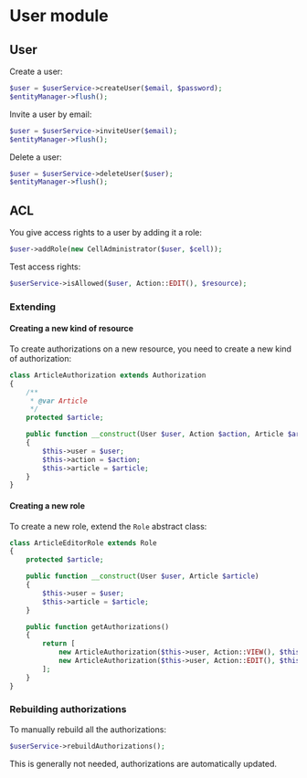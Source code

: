 # User module

## User

Create a user:

```php
$user = $userService->createUser($email, $password);
$entityManager->flush();
```

Invite a user by email:

```php
$user = $userService->inviteUser($email);
$entityManager->flush();
```

Delete a user:

```php
$user = $userService->deleteUser($user);
$entityManager->flush();
```

## ACL

You give access rights to a user by adding it a role:

```php
$user->addRole(new CellAdministrator($user, $cell));
```

Test access rights:

```php
$userService->isAllowed($user, Action::EDIT(), $resource);
```

### Extending

#### Creating a new kind of resource

To create authorizations on a new resource, you need to create a new kind of authorization:

```php
class ArticleAuthorization extends Authorization
{
    /**
     * @var Article
     */
    protected $article;

    public function __construct(User $user, Action $action, Article $article)
    {
        $this->user = $user;
        $this->action = $action;
        $this->article = $article;
    }
}
```

#### Creating a new role

To create a new role, extend the `Role` abstract class:

```php
class ArticleEditorRole extends Role
{
    protected $article;

    public function __construct(User $user, Article $article)
    {
        $this->user = $user;
        $this->article = $article;
    }

    public function getAuthorizations()
    {
        return [
            new ArticleAuthorization($this->user, Action::VIEW(), $this->article),
            new ArticleAuthorization($this->user, Action::EDIT(), $this->article),
        ];
    }
}
```

### Rebuilding authorizations

To manually rebuild all the authorizations:

```php
$userService->rebuildAuthorizations();
```

This is generally not needed, authorizations are automatically updated.
